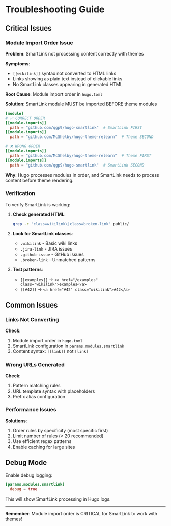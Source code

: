 # Troubleshooting Guide

## Critical Issues

### Module Import Order Issue

**Problem**: SmartLink not processing content correctly with themes

**Symptoms**:
- `[[wikilink]]` syntax not converted to HTML links
- Links showing as plain text instead of clickable links
- No SmartLink classes appearing in generated HTML

**Root Cause**: Module import order in `hugo.toml`

**Solution**: SmartLink module MUST be imported BEFORE theme modules

```toml
[module]
# ✅ CORRECT ORDER
[[module.imports]]
  path = "github.com/qgp9/hugo-smartlink"  # SmartLink FIRST
[[module.imports]]
  path = "github.com/McShelby/hugo-theme-relearn"  # Theme SECOND

# ❌ WRONG ORDER
[[module.imports]]
  path = "github.com/McShelby/hugo-theme-relearn"  # Theme FIRST
[[module.imports]]
  path = "github.com/qgp9/hugo-smartlink"  # SmartLink SECOND
```

**Why**: Hugo processes modules in order, and SmartLink needs to process content before theme rendering.

### Verification

To verify SmartLink is working:

1. **Check generated HTML**:
   ```bash
   grep -r "class=wikilink\|class=broken-link" public/
   ```

2. **Look for SmartLink classes**:
   - `.wikilink` - Basic wiki links
   - `.jira-link` - JIRA issues  
   - `.github-issue` - GitHub issues
   - `.broken-link` - Unmatched patterns

3. **Test patterns**:
   - `[[examples]]` → `<a href="/examples" class="wikilink">examples</a>`
   - `[[#42]]` → `<a href="#42" class="wikilink">#42</a>`

## Common Issues

### Links Not Converting

**Check**:
1. Module import order in `hugo.toml`
2. SmartLink configuration in `params.modules.smartlink`
3. Content syntax: `[[link]]` not `[link]`

### Wrong URLs Generated

**Check**:
1. Pattern matching rules
2. URL template syntax with placeholders
3. Prefix alias configuration

### Performance Issues

**Solutions**:
1. Order rules by specificity (most specific first)
2. Limit number of rules (< 20 recommended)
3. Use efficient regex patterns
4. Enable caching for large sites

## Debug Mode

Enable debug logging:

```toml
[params.modules.smartlink]
  debug = true
```

This will show SmartLink processing in Hugo logs.

---

**Remember**: Module import order is CRITICAL for SmartLink to work with themes! 